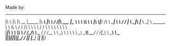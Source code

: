 Made by:
___   ___  ________  ________  ________      ___    ___ ________  _________   
|\  \ |\  \|\   __  \|\_____  \|\   ____\    |\  \  /  /|\   ___ \|\___   ___\ 
\ \  \\_\  \ \  \|\  \\|___/  /\ \  \___|    \ \  \/  / | \  \_|\ \|___ \  \_| 
 \ \______  \ \  \\\  \   /  / /\ \  \        \ \    / / \ \  \ \\ \   \ \  \  
  \|_____|\  \ \  \\\  \ /  /_/__\ \  \____    \/  /  /__ \ \  \_\\ \   \ \  \ 
         \ \__\ \_______\\________\ \_______\__/  / /|\__\ \ \_______\   \ \__\
          \|__|\|_______|\|_______|\|_______|\___/ / \|__|  \|_______|    \|__|
                                            \|___|/
